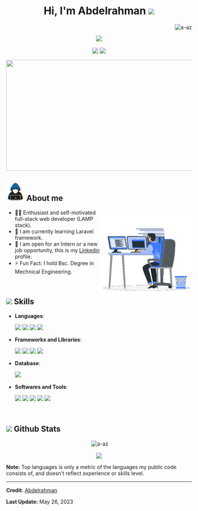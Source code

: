 <h1 align="center"><b>Hi, I'm Abdelrahman </b><img src="https://media.giphy.com/media/hvRJCLFzcasrR4ia7z/giphy.gif" width="35">
</h1>

<p align="right"> <img src="https://komarev.com/ghpvc/?username=a-az&label=Profile%20views&color=0e75b6&style=flat" alt="a-az" /> </p>

<div id="header" align="center">
  <img src="https://media.giphy.com/media/M9gbBd9nbDrOTu1Mqx/giphy.gif" width="100"/>
</div>

<p align="center">
<a href="https://linkedin.com/in/abdelrahman-abu-zahra" target="blank"><img src="https://img.shields.io/badge/LinkedIn-0077B5?style=for-the-badge&logo=linkedin&logoColor=white" /></a>
  <a href = "mailto: abd.abuzahra26@gmail.com"><img src="https://img.shields.io/badge/Gmail-D14836?style=for-the-badge&logo=gmail&logoColor=white" /></a>
</p>

<div align="center">
  <img src="https://media.giphy.com/media/dWesBcTLavkZuG35MI/giphy.gif" width="600" height="300"/>
</div>
	
## <picture><img src = "https://github.com/0xAbdulKhalid/0xAbdulKhalid/raw/main/assets/mdImages/about_me.gif" width = 50px></picture> **About me**
<picture> <img align="right" src="https://github.com/0xAbdulKhalid/0xAbdulKhalid/raw/main/assets/mdImages/Right_Side.gif" width = 250px></picture>



- 👨‍💻 Enthusiast and self-motivated full-stack web developer (LAMP stack).
- 🌱 I am currently learning Laravel framework.
- 💼 I am open for an Intern or a new job opportunity, this is my [Linkedin](https://linkedin.com/in/abdelrahman-abu-zahra) profile.
- ⚡️ Fun Fact: I hold Bsc. Degree in Mechnical Engineering.
<br>

## <img src="https://media2.giphy.com/media/QssGEmpkyEOhBCb7e1/giphy.gif?cid=ecf05e47a0n3gi1bfqntqmob8g9aid1oyj2wr3ds3mg700bl&rid=giphy.gif" width ="25"><b> Skills</b>

<p align="center">
  
- **Languages**:
  
   <img src="https://img.shields.io/badge/HTML5%20-%23E34F26.svg?style=for-the-badge&logo=html5&logoColor=white" />
   <img src="https://img.shields.io/badge/CSS%20-%231572B6.svg?style=for-the-badge&logo=css3&logoColor=white" />
	 <img src="https://img.shields.io/badge/JavaScript%20-%23F7DF1E.svg?style=for-the-badge&logo=javascript&logoColor=black" />
   <img src="https://img.shields.io/badge/PHP-777BB4?style=for-the-badge&logo=php&logoColor=white" />
  
- **Frameworks and Libraries**:

   <img src="https://img.shields.io/badge/Bootstrap-563D7C?style=for-the-badge&logo=bootstrap&logoColor=white" />
   <img src="https://img.shields.io/badge/jQuery-0769AD?style=for-the-badge&logo=jquery&logoColor=white" />
   <img src="https://img.shields.io/badge/Tailwind_CSS-38B2AC?style=for-the-badge&logo=tailwind-css&logoColor=white" />
   <img src="https://img.shields.io/badge/Laravel-FF2D20?style=for-the-badge&logo=laravel&logoColor=white" />

- **Database**:

   <img src="https://img.shields.io/badge/MySQL-005C84?style=for-the-badge&logo=mysql&logoColor=white" />
 
- **Softwares and Tools**:
  
   <img src="https://img.shields.io/badge/mac%20os-000000?style=for-the-badge&logo=apple&logoColor=white" />
   <img src="https://img.shields.io/badge/GIT-E44C30?style=for-the-badge&logo=git&logoColor=white" />
   <img src="http://img.shields.io/badge/-PHPStorm-181717?style=for-the-badge&logo=phpstorm&logoColor=white" />
   <img src="https://img.shields.io/badge/VSCode-0078D4?style=for-the-badge&logo=visual%20studio%20code&logoColor=white" />
   <img src="https://img.shields.io/badge/Docker-2CA5E0?style=for-the-badge&logo=docker&logoColor=white" />

</p>

<br>

## <img src="https://media.giphy.com/media/iY8CRBdQXODJSCERIr/giphy.gif" width="35"><b> Github Stats</b>

<p align="center">&nbsp;<img align="center" src="https://github-readme-stats.vercel.app/api?username=a-az&show_icons=true&locale=en&theme=tokyonight" alt="a-az" /></p>
<p align="center"><img align="center" src="https://github-readme-stats.vercel.app/api/top-langs/?username=a-az&theme=tokyonight&layout=donut" /></p>

<b>Note:</b> Top languages is only a metric of the languages my public code consists of, and doesn't reflect experience or skills level.

<hr>

<b>Credit:</b> [Abdelrahman](https://github.com/A-AZ)


<b>Last Update:</b> May 26, 2023
